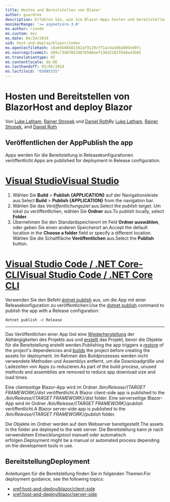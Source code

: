 ```yaml
---
title: Hosten und Bereitstellen von Blazor
author: guardrex
description: Erfahren Sie, wie Sie Blazor-Apps hosten und bereitstellen.
monikerRange: '>= aspnetcore-3.0'
ms.author: riande
ms.custom: mvc
ms.date: 04/24/2019
uid: host-and-deploy/blazor/index
ms.openlocfilehash: c8a65b08582102af9129cf71ac4a108a905e49fc
ms.sourcegitcommit: dd9c73db7853d87b566eef136d2162f648a43b85
ms.translationtype: HT
ms.contentlocale: de-DE
ms.lasthandoff: 05/06/2019
ms.locfileid: "65085535"
---
```

# <a name="host-and-deploy-blazor"></a><span data-ttu-id="662c3-103">Hosten und Bereitstellen von Blazor</span><span class="sxs-lookup"><span data-stu-id="662c3-103">Host and deploy Blazor</span></span>

<span data-ttu-id="662c3-104">Von [Luke Latham](https://github.com/guardrex), [Rainer Stropek](https://www.timecockpit.com) und [Daniel Roth](https://github.com/danroth27)</span><span class="sxs-lookup"><span data-stu-id="662c3-104">By [Luke Latham](https://github.com/guardrex), [Rainer Stropek](https://www.timecockpit.com), and [Daniel Roth](https://github.com/danroth27)</span></span>

## <a name="publish-the-app"></a><span data-ttu-id="662c3-105">Veröffentlichen der App</span><span class="sxs-lookup"><span data-stu-id="662c3-105">Publish the app</span></span>

<span data-ttu-id="662c3-106">Apps werden für die Bereitstellung in Releasekonfigurationen veröffentlicht.</span><span class="sxs-lookup"><span data-stu-id="662c3-106">Apps are published for deployment in Release configuration.</span></span>

# <a name="visual-studiotabvisual-studio"></a>[<span data-ttu-id="662c3-107">Visual Studio</span><span class="sxs-lookup"><span data-stu-id="662c3-107">Visual Studio</span></span>](#tab/visual-studio)

1. <span data-ttu-id="662c3-108">Wählen Sie **Build** > **Publish {APPLICATION}** auf der Navigationsleiste aus.</span><span class="sxs-lookup"><span data-stu-id="662c3-108">Select **Build** > **Publish {APPLICATION}** from the navigation bar.</span></span>
1. <span data-ttu-id="662c3-109">Wählen Sie das *Veröffentlichungsziel* aus.</span><span class="sxs-lookup"><span data-stu-id="662c3-109">Select the *publish target*.</span></span> <span data-ttu-id="662c3-110">Um lokal zu veröffentlichen, wählen Sie **Ordner** aus.</span><span class="sxs-lookup"><span data-stu-id="662c3-110">To publish locally, select **Folder**.</span></span>
1. <span data-ttu-id="662c3-111">Übernehmen Sie den Standardspeicherort im Feld **Ordner auswählen**, oder geben Sie einen anderen Speicherort an.</span><span class="sxs-lookup"><span data-stu-id="662c3-111">Accept the default location in the **Choose a folder** field or specify a different location.</span></span> <span data-ttu-id="662c3-112">Wählen Sie die Schaltfläche **Veröffentlichen** aus.</span><span class="sxs-lookup"><span data-stu-id="662c3-112">Select the **Publish** button.</span></span>


# <a name="visual-studio-code--net-core-clitabvisual-studio-codenetcore-cli"></a>[<span data-ttu-id="662c3-113">Visual Studio Code / .NET Core-CLI</span><span class="sxs-lookup"><span data-stu-id="662c3-113">Visual Studio Code / .NET Core CLI</span></span>](#tab/visual-studio-code+netcore-cli)

<span data-ttu-id="662c3-114">Verwenden Sie den Befehl [dotnet publish](/dotnet/core/tools/dotnet-publish) aus, um die App mit einer Releasekonfiguration zu veröffentlichen:</span><span class="sxs-lookup"><span data-stu-id="662c3-114">Use the [dotnet publish](/dotnet/core/tools/dotnet-publish) command to publish the app with a Release configuration:</span></span>

```console
dotnet publish -c Release
```

---

<span data-ttu-id="662c3-115">Das Veröffentlichen einer App löst eine [Wiederherstellung](/dotnet/core/tools/dotnet-restore) der Abhängigkeiten des Projekts aus und [erstellt](/dotnet/core/tools/dotnet-build) das Projekt, bevor die Objekte für die Bereitstellung erstellt werden.</span><span class="sxs-lookup"><span data-stu-id="662c3-115">Publishing the app triggers a [restore](/dotnet/core/tools/dotnet-restore) of the project's dependencies and [builds](/dotnet/core/tools/dotnet-build) the project before creating the assets for deployment.</span></span> <span data-ttu-id="662c3-116">Im Rahmen des Buildprozesses werden nicht verwendete Methoden und Assemblys entfernt, um die Downloadgröße und Ladezeiten von Apps zu reduzieren.</span><span class="sxs-lookup"><span data-stu-id="662c3-116">As part of the build process, unused methods and assemblies are removed to reduce app download size and load times.</span></span>

<span data-ttu-id="662c3-117">Eine clientseitige Blazor-App wird im Ordner */bin/Release/{TARGET FRAMEWORK}/dist* veröffentlicht.</span><span class="sxs-lookup"><span data-stu-id="662c3-117">A Blazor client-side app is published to the */bin/Release/{TARGET FRAMEWORK}/dist* folder.</span></span> <span data-ttu-id="662c3-118">Eine serverseitige Blazor-App wird im Ordner */bin/Release/{TARGET FRAMEWORK}/publish* veröffentlicht.</span><span class="sxs-lookup"><span data-stu-id="662c3-118">A Blazor server-side app is published to the */bin/Release/{TARGET FRAMEWORK}/publish* folder.</span></span>

<span data-ttu-id="662c3-119">Die Objekte im Ordner werden auf dem Webserver bereitgestellt.</span><span class="sxs-lookup"><span data-stu-id="662c3-119">The assets in the folder are deployed to the web server.</span></span> <span data-ttu-id="662c3-120">Die Bereitstellung kann je nach verwendetem Entwicklungstool manuell oder automatisch erfolgen.</span><span class="sxs-lookup"><span data-stu-id="662c3-120">Deployment might be a manual or automated process depending on the development tools in use.</span></span>

## <a name="deployment"></a><span data-ttu-id="662c3-121">Bereitstellung</span><span class="sxs-lookup"><span data-stu-id="662c3-121">Deployment</span></span>

<span data-ttu-id="662c3-122">Anleitungen für die Bereitstellung finden Sie in folgenden Themen:</span><span class="sxs-lookup"><span data-stu-id="662c3-122">For deployment guidance, see the following topics:</span></span>

* <xref:host-and-deploy/blazor/client-side>
* <xref:host-and-deploy/blazor/server-side>
